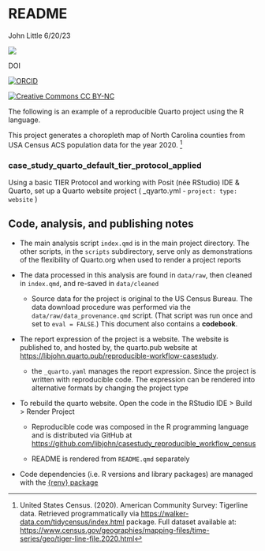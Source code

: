 README
================
John Little
6/20/23

<!-- README.md is generated from README.Rmd. Please edit that file -->

<div>

[![](https://zenodo.org/badge/DOI/10.5281/zenodo.8044810.svg)](https://doi.org/10.5281/zenodo.8044810)

DOI

</div>

[![ORCID](https://img.shields.io/badge/ORCID-0000--0002--3600--0972-A6CE39?logo=ORCID&logoColor=A6CE39.png "ORCID")](https://orcid.org/0000-0002-3600-0972)<br/>

[![Creative Commons CC
BY-NC](https://img.shields.io/badge/Creative%20Commons-BY--NC-EF9421?logo=creative%20commons&logoColor=EF9421.png "CC BY-NC")](https://creativecommons.org/licenses/by-nc-nd/4.0/)<br/>

The following is an example of a reproducible Quarto project using the R
language.

This project generates a choropleth map of North Carolina counties from
USA Census ACS population data for the year 2020. [^1]

### case_study_quarto_default_tier_protocol_applied

<!-- badges: start -->
<!-- badges: end -->

Using a basic TIER Protocol and working with Posit (née RStudio) IDE &
Quarto, set up a Quarto website project ( \_qyarto.yml -
`project: type: website` )

## Code, analysis, and publishing notes

- The main analysis script `index.qmd` is in the main project directory.
  The other scripts, in the `scripts` subdirectory, serve only as
  demonstrations of the flexibility of Quarto.org when used to render a
  project reports

- The data processed in this analysis are found in `data/raw`, then
  cleaned in `index.qmd`, and re-saved in `data/cleaned`

  - Source data for the project is original to the US Census Bureau. The
    data download procedure was performed via the
    `data/raw/data_provenance.qmd` script. (That script was run once and
    set to `eval = FALSE`.) This document also contains a **codebook**.

- The report expression of the project is a website. The website is
  published to, and hosted by, the quarto.pub website at
  <https://libjohn.quarto.pub/reproducible-workflow-casestudy>.

  - the `_quarto.yaml` manages the report expression. Since the project
    is written with reproducible code. The expression can be rendered
    into alternative formats by changing the project type

- To rebuild the quarto website. Open the code in the RStudio IDE \>
  Build \> Render Project

  - Reproducible code was composed in the R programming language and is
    distributed via GitHub at
    <https://github.com/libjohn/casestudy_reproducible_workflow_census>

  - README is rendered from `README.qmd` separately

- Code dependencies (i.e. R versions and library packages) are managed
  with the [{renv} package](https://rstudio.github.io/renv)

[^1]: United States Census. (2020). American Community Survey: Tigerline
    data. Retrieved programmatically via
    <https://walker-data.com/tidycensus/index.html> package. Full
    dataset available at:
    <https://www.census.gov/geographies/mapping-files/time-series/geo/tiger-line-file.2020.html>
